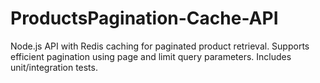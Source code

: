 # ProductsPagination-Cache-API
Node.js API with Redis caching for paginated product retrieval. Supports efficient pagination using page and limit query parameters. Includes unit/integration tests.
